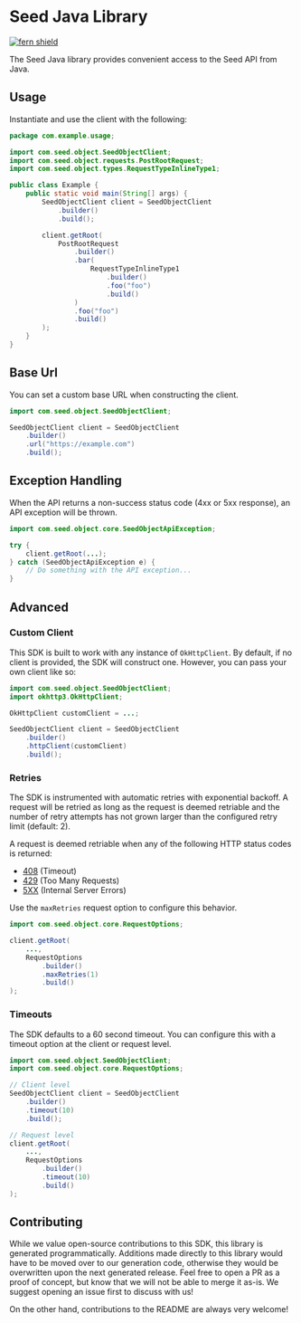 # Seed Java Library

[![fern shield](https://img.shields.io/badge/%F0%9F%8C%BF-Built%20with%20Fern-brightgreen)](https://buildwithfern.com?utm_source=github&utm_medium=github&utm_campaign=readme&utm_source=Seed%2FJava)

The Seed Java library provides convenient access to the Seed API from Java.

## Usage

Instantiate and use the client with the following:

```java
package com.example.usage;

import com.seed.object.SeedObjectClient;
import com.seed.object.requests.PostRootRequest;
import com.seed.object.types.RequestTypeInlineType1;

public class Example {
    public static void main(String[] args) {
        SeedObjectClient client = SeedObjectClient
            .builder()
            .build();

        client.getRoot(
            PostRootRequest
                .builder()
                .bar(
                    RequestTypeInlineType1
                        .builder()
                        .foo("foo")
                        .build()
                )
                .foo("foo")
                .build()
        );
    }
}
```

## Base Url

You can set a custom base URL when constructing the client.

```java
import com.seed.object.SeedObjectClient;

SeedObjectClient client = SeedObjectClient
    .builder()
    .url("https://example.com")
    .build();
```

## Exception Handling

When the API returns a non-success status code (4xx or 5xx response), an API exception will be thrown.

```java
import com.seed.object.core.SeedObjectApiException;

try {
    client.getRoot(...);
} catch (SeedObjectApiException e) {
    // Do something with the API exception...
}
```

## Advanced

### Custom Client

This SDK is built to work with any instance of `OkHttpClient`. By default, if no client is provided, the SDK will construct one. 
However, you can pass your own client like so:

```java
import com.seed.object.SeedObjectClient;
import okhttp3.OkHttpClient;

OkHttpClient customClient = ...;

SeedObjectClient client = SeedObjectClient
    .builder()
    .httpClient(customClient)
    .build();
```

### Retries

The SDK is instrumented with automatic retries with exponential backoff. A request will be retried as long
as the request is deemed retriable and the number of retry attempts has not grown larger than the configured
retry limit (default: 2).

A request is deemed retriable when any of the following HTTP status codes is returned:

- [408](https://developer.mozilla.org/en-US/docs/Web/HTTP/Status/408) (Timeout)
- [429](https://developer.mozilla.org/en-US/docs/Web/HTTP/Status/429) (Too Many Requests)
- [5XX](https://developer.mozilla.org/en-US/docs/Web/HTTP/Status/500) (Internal Server Errors)

Use the `maxRetries` request option to configure this behavior.

```java
import com.seed.object.core.RequestOptions;

client.getRoot(
    ...,
    RequestOptions
        .builder()
        .maxRetries(1)
        .build()
);
```

### Timeouts

The SDK defaults to a 60 second timeout. You can configure this with a timeout option at the client or request level.

```java
import com.seed.object.SeedObjectClient;
import com.seed.object.core.RequestOptions;

// Client level
SeedObjectClient client = SeedObjectClient
    .builder()
    .timeout(10)
    .build();

// Request level
client.getRoot(
    ...,
    RequestOptions
        .builder()
        .timeout(10)
        .build()
);
```

## Contributing

While we value open-source contributions to this SDK, this library is generated programmatically.
Additions made directly to this library would have to be moved over to our generation code,
otherwise they would be overwritten upon the next generated release. Feel free to open a PR as
a proof of concept, but know that we will not be able to merge it as-is. We suggest opening
an issue first to discuss with us!

On the other hand, contributions to the README are always very welcome!
